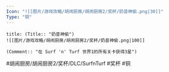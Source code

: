 ```yaml
---
Icon: "![[图片/游戏攻略/胡闹厨房/胡闹厨房2/奖杯/奶昔神偷.png|30]]"
Type: "铜"
---
```

```ad-common-bronze-trophy
title: (Title:: "奶昔神偷")
![[图片/游戏攻略/胡闹厨房/胡闹厨房2/奖杯/奶昔神偷.png|100]]

(Comment:: "在 Surf 'n' Turf 世界1的所有关卡获得3星")
```

#胡闹厨房/胡闹厨房2/奖杯/DLC/SurfnTurf #奖杯 #铜
